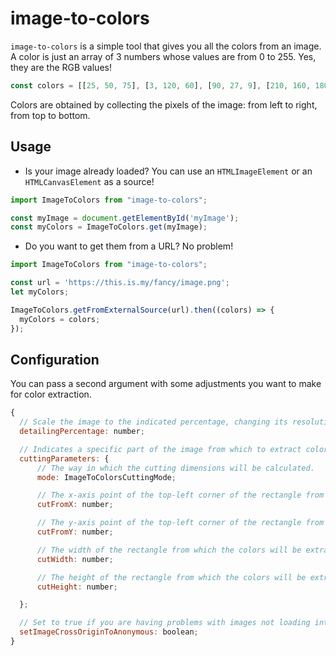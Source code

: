 # image-to-colors

`image-to-colors` is a simple tool that gives you all the colors from an image. A color is just an array of 3 numbers
 whose values are from 0 to 255. Yes, they are the RGB values!
 
 ```js
const colors = [[25, 50, 75], [3, 120, 60], [90, 27, 9], [210, 160, 180]];
```
 
 Colors are obtained by collecting the pixels of the image: from left to right, from top to bottom.

## Usage

- Is your image already loaded? You can use an `HTMLImageElement` or an `HTMLCanvasElement` as a source!
```js
import ImageToColors from "image-to-colors";

const myImage = document.getElementById('myImage');
const myColors = ImageToColors.get(myImage);
```

- Do you want to get them from a URL? No problem!
```js
import ImageToColors from "image-to-colors";

const url = 'https://this.is.my/fancy/image.png';
let myColors;

ImageToColors.getFromExternalSource(url).then((colors) => {
  myColors = colors;
});
```

## Configuration

You can pass a second argument with some adjustments you want to make for color extraction.

```js
{
  // Scale the image to the indicated percentage, changing its resolution but maintaining its aspect ratio.
  detailingPercentage: number;

  // Indicates a specific part of the image from which to extract colors.
  cuttingParameters: {
      // The way in which the cutting dimensions will be calculated.
      mode: ImageToColorsCuttingMode;

      // The x-axis point of the top-left corner of the rectangle from which the colors will be extracted.
      cutFromX: number;

      // The y-axis point of the top-left corner of the rectangle from which the colors will be extracted.
      cutFromY: number;

      // The width of the rectangle from which the colors will be extracted.
      cutWidth: number;

      // The height of the rectangle from which the colors will be extracted.
      cutHeight: number;

  };

  // Set to true if you are having problems with images not loading into canvas because of CORS.
  setImageCrossOriginToAnonymous: boolean;
}
```
